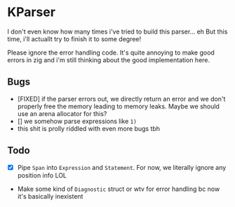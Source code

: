 # KParser
I don't even know how many times i've tried to build this parser... eh
But this time, i'll actuallt try to finish it to some degree!

Please ignore the error handling code. It's quite annoying to make good errors in zig and i'm still thinking about the good implementation here.

## Bugs
- [FIXED] if the parser errors out, we directly return an error and we don't properly free the memory leading to memory leaks. Maybe we should use an arena allocator for this?
- [] we somehow parse expressions like `1)`
- this shit is prolly riddled with even more bugs tbh

## Todo
- [x] Pipe `Span` into `Expression` and `Statement`. For now, we literally ignore any position info LOL
- Make some kind of `Diagnostic` struct or wtv for error handling bc now it's basically inexistent
